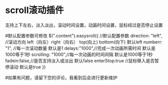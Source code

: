 # scroll滚动插件

支持上下左右，淡入淡出，滚动时间设置，动画时间设置，鼠标经过是否停止设置

#默认配置参数可修改
 $(".content").easysroll({
        //默认配置参数
        direction: "left", //滚动方向  left（向左）right（向右） top(向上) bottom(向下)  默认left
        numberr: "1", //每一次滚动数量  默认是1
        delays:"1000",//完成一次动画所需时间  默认是1000等于1秒
        scrolling: "1000",//每一次动画的时间间隔  默认是1000等于1秒
        fadein:false,//是否支持淡入或淡出 默认false
        enterStop:true  //鼠标移入是否暂停滚动  默认是true
 })

#如果有问题，请留下您的评论，我看到后会进行更新维护
